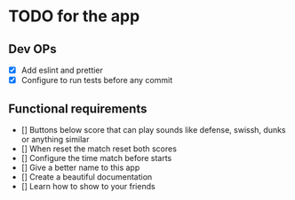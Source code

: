 # TODO for the app

## Dev OPs

-   [x] Add eslint and prettier
-   [x] Configure to run tests before any commit

## Functional requirements

-   [] Buttons below score that can play sounds like defense, swissh, dunks or anything similar
-   [] When reset the match reset both scores
-   [] Configure the time match before starts
-   [] Give a better name to this app
-   [] Create a beautiful documentation
-   [] Learn how to show to your friends
